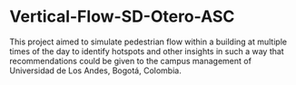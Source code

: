 # Vertical-Flow-SD-Otero-ASC
 This project aimed to simulate pedestrian flow within a building at multiple times of the day to identify hotspots and other insights in such a way that recommendations could be given to the campus management of Universidad de Los Andes, Bogotá, Colombia.
